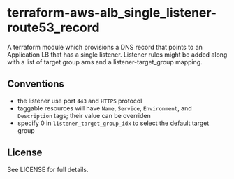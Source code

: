 # terraform-aws-alb_single_listener-route53_record
A terraform module which provisions a DNS record that points to an Application LB that has a single listener. Listener rules might be added along with a list of target group arns and a listener-target_group mapping.


## Conventions
- the listener use port `443` and `HTTPS` protocol
- taggable resources will have `Name`, `Service`, `Environment`, and `Description` tags; their value can be overriden
- specify 0 in `listener_target_group_idx` to select the default target group

## License

See LICENSE for full details.
